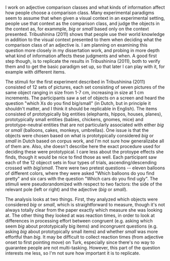 I work on adjective comparison classes and what kinds of information affect how people choose a comparison class. Many experimental paradigms seem to assume that when given a visual context in an experimental setting, people use that context as the comparison class, and judge the objects in the context as, for exammple, *big* or *small* based only on the context presented. Tribushinina (2011) shows that people use their world knowledge in addition to the visual context presented to them when deciding what the comparison class of an adjective is. I am planning on examining this question more closely in my dissertation work, and probing in more depth what kind of information affects these judgments and when. A good first step though, is to replicate the results in Tribushinina (2011), both to verify them and to get the basic paradigm set up, so that later I can play with it, for example with different items.


The stimuli for the first experiment described in Tribushinina (2011) consisted of 12 sets of pictures, each set consisting of seven pictures of the same object ranging in size from 1-7 cm, increasing in size at 1 cm increments. The participants saw a set of objects on a screen and heard the question "which Xs do you find big/small" (in Dutch, but in principle it shouldn't matter, and I think it should be replicable in English). The items consisted of prototypically big entities (elephants, hippos, houses, planes), prototypically small entities (babies, chickens, gnomes, mice) and prototype-neutral entities that are not particularly associated with either *big* or *small* (balloons, cakes, monkeys, umbrellas). One issue is that the objects were chosen based on what is prototypically considered *big* or *small* in Dutch based on corpus work, and I'm not sure how generalizabe all of them are. Also, she doesn't describe here the exact procedure used for deciding these were prototypical. I care less about the protoype effects she finds, though it would be nice to find those as well. Each participant saw each of the 12 objecct sets in four types of trials, ascending/descending crossed with *big*/*small*. There were two pretest questions -- eleven balloons of different colors, where they were asked "Which balloons do you find pretty" and six cars with the question "Which cars do you find ugly". The stimuli were pseudorandomized with
respect to two factors: the side of the relevant pole (left or right) and the adjective (*big* or *small*).

The analysis looks at two things. First, they analyzed which objects were considered *big* or *small*, which is straightforward to measure, though it's not always totally clear from the paper exactly which measure she was looking at. The other thing they looked at was reaction times, in order to look at differences in processing effort between congruent (e.g. asking which seem *big* about prototypically big items) and incongruent questions (e.g. asking *big* about prototypically small items) and whether *small* was more effortful than *big*. It may be difficult to collect reaction times (from adjective onset to first pointing move) on Turk, especially since there's no way to guarantee people are not multi-tasking. However, this part of the question interests me less, so I'm not sure how important it is to replicate.